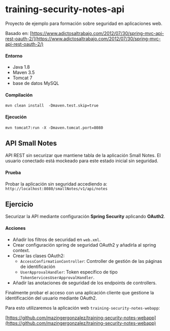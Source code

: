 # training-security-notes-api

Proyecto de ejemplo para formación sobre seguridad en aplicaciones web.

Basado en: [https://www.adictosaltrabajo.com/2012/07/30/spring-mvc-api-rest-oauth-2/](https://www.adictosaltrabajo.com/2012/07/30/spring-mvc-api-rest-oauth-2/)

#### Entorno

- Java 1.8
- Maven 3.5
- Tomcat 7
- base de datos MySQL

#### Compilación

`mvn clean install  -Dmaven.test.skip=true`

#### Ejecución

`mvn tomcat7:run -X -Dmaven.tomcat.port=8080`
 
## API Small Notes

API REST sin securizar que mantiene tabla de la aplicación Small Notes. El usuario conectado está mockeado para este estado inicial sin seguridad.

#### Prueba
	
Probar la aplicación sin seguridad accediendo a: `http://localhost:8080/smallNotes/v1/api/notes`

## Ejercicio

Securizar la API mediante configuración **Spring Security** aplicando **OAuth2**.

#### Acciones
	
- Añadir los filtros de securidad en `web.xml`.
- Crear configuración spring de seguridad OAuth2 y añadirla al spring context.
- Crear las clases OAuth2: 
	- `AccessConfirmationController`: Controller de gestión de las páginas de identificación
	- `UserApprovalHandler`: Token específico de tipo `TokenServicesUserApprovalHandler`.
- Añadir las anotaciones de seguridad de los endpoints de controllers.

Finalmente probar el acceso con una aplicación cliente que gestione la identificación del usuario mediante OAuth2. 

Para esto utilizaremos la aplicación web `training-security-notes-webapp`: 

[https://github.com/mazingergonzalez/training-security-notes-webapp](https://github.com/mazingergonzalez/training-security-notes-webapp)


